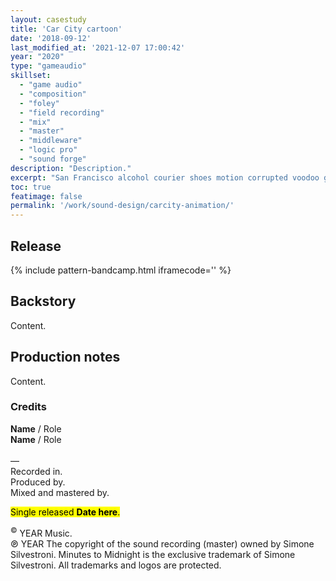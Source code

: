 ```yaml
---
layout: casestudy
title: 'Car City cartoon'
date: '2018-09-12'
last_modified_at: '2021-12-07 17:00:42'
year: "2020"
type: "gameaudio"
skillset: 
  - "game audio"
  - "composition"
  - "foley"
  - "field recording"
  - "mix"
  - "master"
  - "middleware"
  - "logic pro"
  - "sound forge"
description: "Description."
excerpt: "San Francisco alcohol courier shoes motion corrupted voodoo god rebar-space-ware hotdog warehouse towards tiger-team saturation point pen."
toc: true
featimage: false
permalink: '/work/sound-design/carcity-animation/'
---
```

## Release

{% include pattern-bandcamp.html iframecode='' %}

## Backstory

Content.

## Production notes

Content.

### Credits

**Name** / Role  
**Name** / Role  
<br>
—  
Recorded in.  
Produced by.  
Mixed and mastered by.  

<p class="detached"><mark class="m2m-highlight small">Single released <strong>Date here</strong>.</mark></p>

<p class="detached small">
  <sup>&copy;</sup> YEAR Music.<br>
  &copysr; YEAR The copyright of the sound recording (master) owned by Simone Silvestroni. Minutes to Midnight is the exclusive trademark of Simone Silvestroni. All trademarks and logos are protected.
</p>